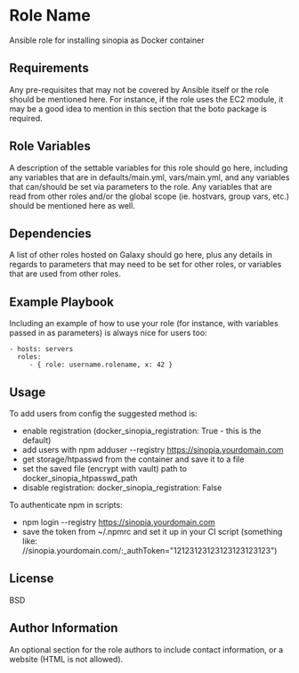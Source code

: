 Role Name
=========

Ansible role for installing sinopia as Docker container

Requirements
------------

Any pre-requisites that may not be covered by Ansible itself or the role should be mentioned here. For instance, if the role uses the EC2 module, it may be a good idea to mention in this section that the boto package is required.

Role Variables
--------------

A description of the settable variables for this role should go here, including any variables that are in defaults/main.yml, vars/main.yml, and any variables that can/should be set via parameters to the role. Any variables that are read from other roles and/or the global scope (ie. hostvars, group vars, etc.) should be mentioned here as well.

Dependencies
------------

A list of other roles hosted on Galaxy should go here, plus any details in regards to parameters that may need to be set for other roles, or variables that are used from other roles.

Example Playbook
----------------

Including an example of how to use your role (for instance, with variables passed in as parameters) is always nice for users too:

    - hosts: servers
      roles:
         - { role: username.rolename, x: 42 }

Usage
-----

To add users from config the suggested method is:
- enable registration (docker_sinopia_registration: True - this is the default)
- add users with npm adduser --registry https://sinopia.yourdomain.com
- get storage/htpasswd from the container and save it to a file
- set the saved file (encrypt with vault) path to docker_sinopia_htpasswd_path
- disable registration: docker_sinopia_registration: False

To authenticate npm in scripts:
- npm login --registry https://sinopia.yourdomain.com
- save the token from ~/.npmrc and set it up in your CI script (something like: //sinopia.yourdomain.com/:_authToken="12123123123123123123123")

License
-------

BSD

Author Information
------------------

An optional section for the role authors to include contact information, or a website (HTML is not allowed).
